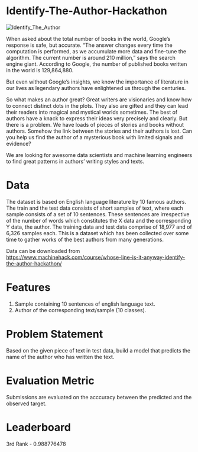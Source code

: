 # Identify-The-Author-Hackathon

![Identify_The_Author](https://user-images.githubusercontent.com/37707687/56850535-a5eb2880-6921-11e9-856a-28dd6a3a4f0f.JPG)

When asked about the total number of books in the world, Google’s response is safe, but accurate. “The answer changes every time the computation is performed, as we accumulate more data and fine-tune the algorithm. The current number is around 210 million,” says the search engine giant. According to Google, the number of published books written in the world is 129,864,880.

But even without Google’s insights, we know the importance of literature in our lives as legendary authors have enlightened us through the centuries.

So what makes an author great? Great writers are visionaries and know how to connect distinct dots in the plots. They also are gifted and they can lead their readers into magical and mystical worlds sometimes. The best of authors have a knack to express their ideas very precisely and clearly. But there is a problem. We have loads of pieces of stories and books without authors. Somehow the link between the stories and their authors is lost. Can you help us find the author of a mysterious book with limited signals and evidence?

We are looking for awesome data scientists and machine learning engineers to find great patterns in authors’ writing styles and texts.

# Data
The dataset is based on English language literature by 10 famous authors. The train and the test data consists of short samples of text, where each sample consists of a set of 10 sentences. These sentences are irrespective of the number of words which constitutes the X data and the corresponding Y data, the author.
The training data and test data comprise of 18,977 and of 6,326 samples each. This is a dataset which has been collected over some time to gather works of the best authors from many generations.

Data can be downloaded from https://www.machinehack.com/course/whose-line-is-it-anyway-identify-the-author-hackathon/

# Features
1. Sample containing 10 sentences of english language text.
2. Author of the corresponding text/sample (10 classes).

# Problem Statement
Based on the given piece of text in test data, build a model that predicts the name of the author who has written the text.

# Evaluation Metric
Submissions are evaluated on the acccuracy between the predicted and the observed target.

# Leaderboard
3rd Rank - 0.988776478
